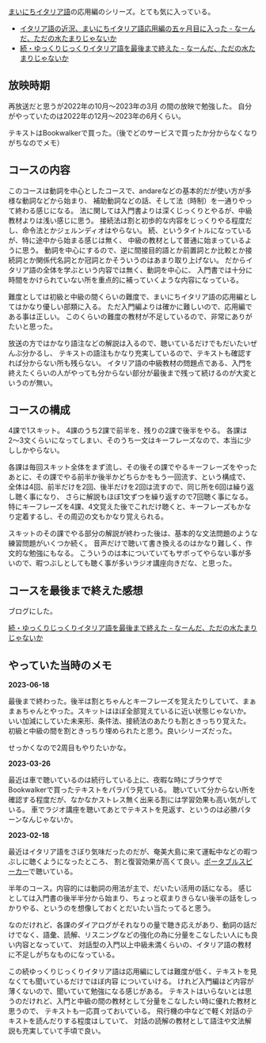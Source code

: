 [まいにちイタリア語](%E3%81%BE%E3%81%84%E3%81%AB%E3%81%A1%E3%82%A4%E3%82%BF%E3%83%AA%E3%82%A2%E8%AA%9E)の応用編のシリーズ。とても気に入っている。

- [イタリア語の近況、まいにちイタリア語応用編の五ヶ月目に入った - なーんだ、ただの水たまりじゃないか](https://karino2.github.io/2023/05/14/radio_italian_after_4month.html)
- [続・ゆっくりじっくりイタリア語を最後まで終えた - なーんだ、ただの水たまりじゃないか](https://karino2.github.io/2023/06/19/nhk_radio_italian_course_finish.html)

## 放映時期

再放送だと思うが2022年の10月〜2023年の3月 の間の放映で勉強した。
自分がやっていたのは2022年の12月〜2023年の6月くらい。

テキストはBookwalkerで買った。（後でどのサービスで買ったか分からなくなりがちなのでメモ）

## コースの内容

このコースは動詞を中心としたコースで、andareなどの基本的だが使い方が多様な動詞などから始まり、
補助動詞などの話、そして法（時制）を一通りやって終わる感じになる。
法に関しては入門書よりは深くじっくりとやるが、中級教材よりは浅い感じに思う。
接続法は割と初歩的な内容をじっくりやる程度だし、命令法とかジェルンディオはやらない。
続、というタイトルになっているが、特に途中から始まる感じは無く、
中級の教材として普通に始まっているように思う。
動詞を中心にするので、逆に間接目的語とか前置詞とか比較とか接続詞とか関係代名詞とか冠詞とかそういうのはあまり取り上げない。
だからイタリア語の全体を学ぶという内容では無く、動詞を中心に、
入門書では十分に時間をかけられていない所を重点的に補っていくような内容になっている。

難度としては初級と中級の間くらいの難度で、まいにちイタリア語の応用編としてはかなり優しい部類に入る。
ただ入門編よりは確かに難しいので、応用編である事は正しい。
このくらいの難度の教材が不足しているので、非常にありがたいと思った。

放送の方ではかなり語注などの解説は入るので、聴いているだけでもだいたいぜんぶ分かるし、
テキストの語注もかなり充実しているので、テキストも確認すれば分からない所も残らない。
イタリア語の中級教材の問題点である、入門を終えたくらいの人がやっても分からない部分が最後まで残って続けるのが大変というのが無い。

## コースの構成

4課で1スキット。
4課のうち2課で前半を、残りの2課で後半をやる。
各課は2〜3文くらいになってしまい、そのうち一文はキーフレーズなので、本当に少ししかやらない。

各課は毎回スキット全体をまず流し、その後その課でやるキーフレーズをやったあとに、その課でやる前半か後半かどちらかをもう一回流す、という構成で、
全体は4回、前半だけを2回、後半だけを2回は流すので、同じ所を6回は繰り返し聴く事になり、
さらに解説もほぼ1文ずつを繰り返すので7回聴く事になる。
特にキーフレーズを4課、4文覚えた後でこれだけ聴くと、キーフレーズもかなり定着するし、その周辺の文もかなり覚えられる。

スキットのその課でやる部分の解説が終わった後は、基本的な文法問題のような練習問題がいくつか続く。
音声だけで聴いて書き換えるのはかなり難しく、作文的な勉強にもなる。
こういうのは本についていてもサボってやらない事が多いので、暇つぶしとしても聴く事が多いラジオ講座向きだな、と思った。

## コースを最後まで終えた感想

ブログにした。

[続・ゆっくりじっくりイタリア語を最後まで終えた - なーんだ、ただの水たまりじゃないか](https://karino2.github.io/2023/06/19/nhk_radio_italian_course_finish.html)

## やっていた当時のメモ

**2023-06-18**

最後まで終わった。後半は割とちゃんとキーフレーズを覚えたりしていて、まぁまぁちゃんとやった。スキットはほぼ全部覚えているに近い状態じゃないか。
いい加減にしていた未来形、条件法、接続法のあたりも割ときっちり覚えた。
初級と中級の間を割ときっちり埋められたと思う。良いシリーズだった。

せっかくなので2周目もやりたいかな。

**2023-03-26**

最近は車で聴いているのは続行している上に、夜暇な時にブラウザでBookwalkerで買ったテキストをパラパラ見ている。
聴いていて分からない所を確認する程度だが、なかなかストレス無く出来る割には学習効果も高い気がしている。
車でラジオ講座を聴いてあとでテキストを見返す、というのは必勝パターンなんじゃないか。

**2023-02-18**

最近はイタリア語をさぼり気味だったのだが、奄美大島に来て運転中などの暇つぶしに聴くようになったところ、
割と復習効果が高くて良い。[ポータブルスピーカー](%E3%83%9D%E3%83%BC%E3%82%BF%E3%83%96%E3%83%AB%E3%82%B9%E3%83%94%E3%83%BC%E3%82%AB%E3%83%BC)で聴いている。

半年のコース。内容的には動詞の用法が主で、だいたい活用の話になる。
感じとしては入門書の後半半分から始まり、ちょっと収まりきらない後半の話をしっかりやる、というのを想像しておくとだいたい当たってると思う。

なのだけれど、各課のダイアログがそれなりの量で聴き応えがあり、動詞の話だけでなく、語彙、読解、リスニングなどの強化の為に分量をこなしたい人にも良い内容となっていて、
対話型の入門以上中級未満くらいの、イタリア語の教材に不足しがちなものになっている。

この続ゆっくりじっくりイタリア語は応用編にしては難度が低く、テキストを見なくても聞いているだけでほぼ内容
についていける。
けれど入門編ほど内容が薄くないので、聞いていて勉強になる感じがある。
テキストはいらないとは思うのだけれど、入門と中級の間の教材として分量をこなしたい時に優れた教材と思うので、
テキストも一応買っておいている。
飛行機の中などで軽く対話のテキストを読んだりする程度はしていて、
対話の読解の教材として語注や文法解説も充実していて手頃で良い。
